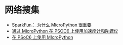 # 网络搜集

- [SparkFun： 为什么 MicroPython 很重要](https://news.sparkfun.com/13770)
- [通过 MicroPython 在 PSOC6 上使用加速度计和陀螺仪](https://www.hackster.io/Infineon_Team/accelerometer-gyroscope-with-psoc-6-and-micropython-757eb3)
- [在 PSoC6 上使用 MIcroPython](https://www.hackster.io/Infineon_Team/micropython-on-psoc-fcf1d0)
